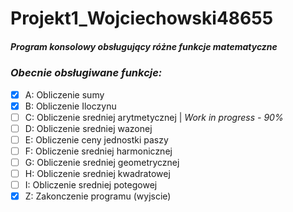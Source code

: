 # Projekt1_Wojciechowski48655
##### Program konsolowy obsługujący różne funkcje matematyczne

### *Obecnie obsługiwane funkcje:*

* [x] A: Obliczenie sumy
* [x] B: Obliczenie Iloczynu
* [ ] C: Obliczenie sredniej arytmetycznej | *Work in progress - 90%*
* [ ] D: Obliczenie sredniej wazonej
* [ ] E: Obliczenie ceny jednostki paszy
* [ ] F: Obliczenie sredniej harmonicznej
* [ ] G: Obliczenie sredniej geometrycznej
* [ ] H: Obliczenie sredniej kwadratowej
* [ ] I: Obliczenie sredniej potegowej
* [x] Z: Zakonczenie programu (wyjscie)
